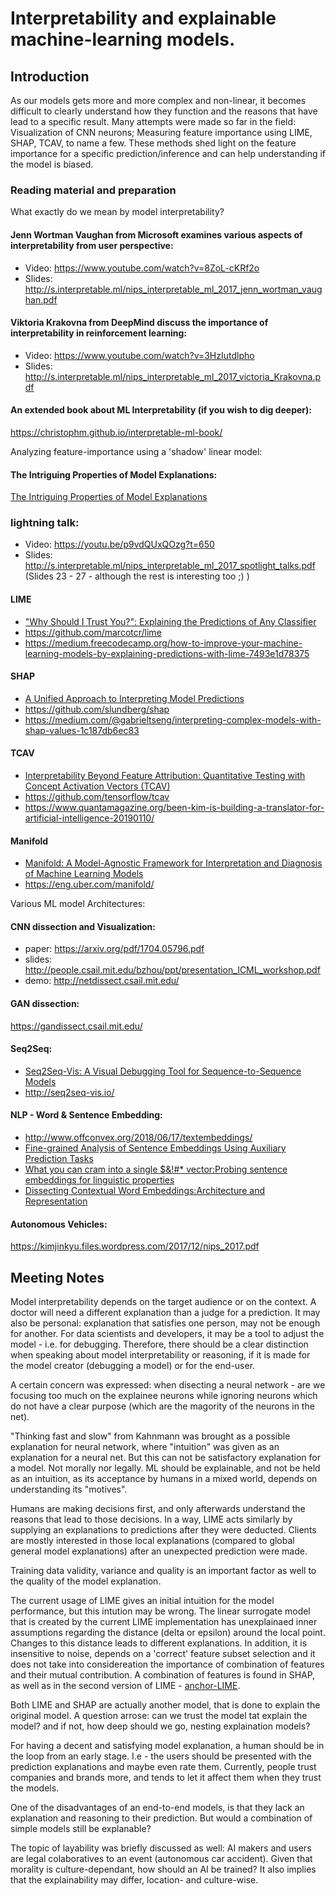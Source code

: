 # Interpretability and explainable machine-learning models.

## Introduction
As our models gets more and more complex and non-linear, it becomes difficult to clearly understand how they function and the reasons that have lead to a specific result.
Many attempts were made so far in the field: Visualization of CNN neurons; Measuring feature importance using LIME, SHAP, TCAV, to name a few. These methods shed light on the feature importance for a specific prediction/inference and can help understanding if the model is biased.

### Reading material and preparation
What exactly do we mean by model interpretability?

#### Jenn Wortman Vaughan from Microsoft examines various aspects of interpretability from user perspective:
- Video: https://www.youtube.com/watch?v=8ZoL-cKRf2o
- Slides: http://s.interpretable.ml/nips_interpretable_ml_2017_jenn_wortman_vaughan.pdf

#### Viktoria Krakovna from DeepMind discuss the importance of interpretability in reinforcement learning:
- Video: https://www.youtube.com/watch?v=3HzIutdlpho
- Slides: http://s.interpretable.ml/nips_interpretable_ml_2017_victoria_Krakovna.pdf

#### An extended book about ML Interpretability (if you wish to dig deeper):
https://christophm.github.io/interpretable-ml-book/

Analyzing feature-importance using a 'shadow' linear model:

#### The Intriguing Properties of Model Explanations:
[The Intriguing Properties of Model Explanations](https://arxiv.org/pdf/1801.09808.pdf)

### lightning talk:
- Video: https://youtu.be/p9vdQUxQOzg?t=650
- Slides: http://s.interpretable.ml/nips_interpretable_ml_2017_spotlight_talks.pdf (Slides 23 - 27 - although the rest is interesting too ;) )

#### LIME
- ["Why Should I Trust You?": Explaining the Predictions of Any Classifier](https://arxiv.org/abs/1602.04938)
- https://github.com/marcotcr/lime
- https://medium.freecodecamp.org/how-to-improve-your-machine-learning-models-by-explaining-predictions-with-lime-7493e1d78375

#### SHAP
- [A Unified Approach to Interpreting Model Predictions](https://arxiv.org/abs/1705.07874)
- https://github.com/slundberg/shap
- https://medium.com/@gabrieltseng/interpreting-complex-models-with-shap-values-1c187db6ec83

#### TCAV
- [Interpretability Beyond Feature Attribution: Quantitative Testing with Concept Activation Vectors (TCAV)](https://arxiv.org/abs/1711.11279)
- https://github.com/tensorflow/tcav
- https://www.quantamagazine.org/been-kim-is-building-a-translator-for-artificial-intelligence-20190110/

#### Manifold
- [Manifold: A Model-Agnostic Framework for Interpretation and Diagnosis of Machine Learning Models](https://arxiv.org/pdf/1808.00196.pdf)
- https://eng.uber.com/manifold/

Various ML model Architectures:

#### CNN dissection and Visualization:
- paper: https://arxiv.org/pdf/1704.05796.pdf
- slides: http://people.csail.mit.edu/bzhou/ppt/presentation_ICML_workshop.pdf
- demo: http://netdissect.csail.mit.edu/

#### GAN dissection:
https://gandissect.csail.mit.edu/

#### Seq2Seq:
- [Seq2Seq-Vis: A Visual Debugging Tool for Sequence-to-Sequence Models](https://arxiv.org/abs/1804.09299)
- http://seq2seq-vis.io/

#### NLP - Word & Sentence Embedding:
- http://www.offconvex.org/2018/06/17/textembeddings/
- [Fine-grained Analysis of Sentence Embeddings Using Auxiliary Prediction Tasks](https://arxiv.org/pdf/1608.04207.pdf)
- [What you can cram into a single $&!#* vector:Probing sentence embeddings for linguistic properties](https://arxiv.org/pdf/1805.01070.pdf)
- [Dissecting Contextual Word Embeddings:Architecture and Representation](http://aclweb.org/anthology/D18-1179)

#### Autonomous Vehicles:
https://kimjinkyu.files.wordpress.com/2017/12/nips_2017.pdf

## Meeting Notes
Model interpretability depends on the target audience or on the context. A doctor will need a different explanation than a judge for a prediction.
It may also be personal: explanation that satisfies one person, may not be enough for another.
For data scientists and developers, it may be a tool to adjust the model - i.e. for debugging.
Therefore, there should be a clear distinction when speaking about model interpretability or reasoning, if it is made for the model creator (debugging a model) or for the end-user.

A certain concern was expressed: when disecting a neural network - are we focusing too much on the explainee neurons while ignoring neurons which do not have a clear purpose (which are the magority of the neurons in the net).

"Thinking fast and slow" from Kahnmann was brought as a possible explanation for neural network, where "intuition" was given as an explanation for a neural net. 
But this can not be satisfactory explanation for a model. Not morally nor legally.
ML should be explainable, and not be held as an intuition, as its acceptance by humans in a mixed world, depends on understanding its "motives".

Humans are making decisions first, and only afterwards understand the reasons that lead to those decisions. In a way, LIME acts similarly by supplying an explanations to predictions after they were deducted. Clients are mostly interested in those local explanations (compared to global general model explanations) after an unexpected prediction were made.

Training data validity, variance and quality is an important factor as well to the quality of the model explanation.

The current usage of LIME gives an initial intuition for the model performance, but this intution may be wrong. The linear surrogate model that is created by the current LIME implementation has unexplainaed inner assumptions regarding the distance (delta or epsilon) around the local point. Changes to this distance leads to different explanations. In addition, it is insensitive to noise, depends on a 'correct' feature subset selection and it does not take into considereation the importance of combination of features and their mutual contribution.
A combination of features is found in SHAP, as well as in the second version of LIME - [anchor-LIME](https://arxiv.org/abs/1611.05817).

Both LIME and SHAP are actually another model, that is done to explain the original model. A question arrose: can we trust the model tat explain the model? and if not, how deep should we go, nesting explaination models?

For having a decent and satisfying model explanation, a human should be in the loop from an early stage. I.e - the users should be presented with the prediction explanations and maybe even rate them. Currently, people trust companies and brands more, and tends to let it affect them when they trust the models.

One of the disadvantages of an end-to-end models, is that they lack an explanation and reasoning to their prediction. But would a combination of simple models still be explanable?

The topic of layability was briefly discussed as well: AI makers and users are legal colaboratives to an event (autonomous car accident). Given that morality is culture-dependant, how should an AI be trained? It also implies that the explainability may differ, location- and culture-wise.
